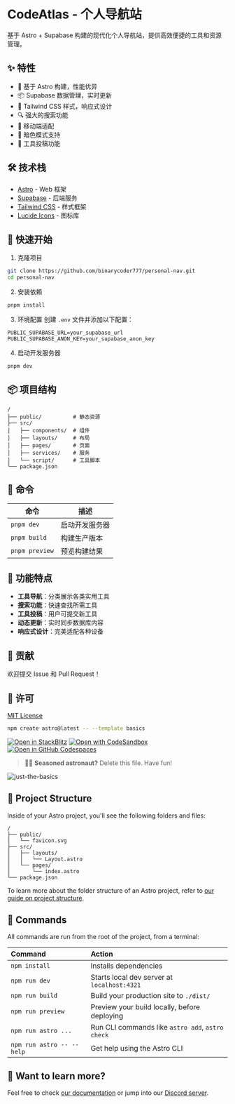 # CodeAtlas - 个人导航站

基于 Astro + Supabase 构建的现代化个人导航站，提供高效便捷的工具和资源管理。

## ✨ 特性

- 🚀 基于 Astro 构建，性能优异
- 📦 Supabase 数据管理，实时更新
- 🎨 Tailwind CSS 样式，响应式设计
- 🔍 强大的搜索功能
- 📱 移动端适配
- 🌙 暗色模式支持
- 📝 工具投稿功能

## 🛠️ 技术栈

- [Astro](https://astro.build/) - Web 框架
- [Supabase](https://supabase.com/) - 后端服务
- [Tailwind CSS](https://tailwindcss.com/) - 样式框架
- [Lucide Icons](https://lucide.dev/) - 图标库

## 🚀 快速开始

1. 克隆项目
```bash
git clone https://github.com/binarycoder777/personal-nav.git
cd personal-nav
```

2. 安装依赖
```bash
pnpm install
```

3. 环境配置
创建 `.env` 文件并添加以下配置：
```env
PUBLIC_SUPABASE_URL=your_supabase_url
PUBLIC_SUPABASE_ANON_KEY=your_supabase_anon_key
```

4. 启动开发服务器
```bash
pnpm dev
```

## 📦 项目结构

```text
/
├── public/          # 静态资源
├── src/
│   ├── components/  # 组件
│   ├── layouts/     # 布局
│   ├── pages/       # 页面
│   ├── services/    # 服务
│   └── script/      # 工具脚本
└── package.json
```

## 🔧 命令

| 命令 | 描述 |
|------|------|
| `pnpm dev` | 启动开发服务器 |
| `pnpm build` | 构建生产版本 |
| `pnpm preview` | 预览构建结果 |

## 🌟 功能特点

- **工具导航**：分类展示各类实用工具
- **搜索功能**：快速查找所需工具
- **工具投稿**：用户可提交新工具
- **动态更新**：实时同步数据库内容
- **响应式设计**：完美适配各种设备


## 🤝 贡献

欢迎提交 Issue 和 Pull Request！

## 📄 许可

[MIT License](LICENSE)

```sh
npm create astro@latest -- --template basics
```

[![Open in StackBlitz](https://developer.stackblitz.com/img/open_in_stackblitz.svg)](https://stackblitz.com/github/withastro/astro/tree/latest/examples/basics)
[![Open with CodeSandbox](https://assets.codesandbox.io/github/button-edit-lime.svg)](https://codesandbox.io/p/sandbox/github/withastro/astro/tree/latest/examples/basics)
[![Open in GitHub Codespaces](https://github.com/codespaces/badge.svg)](https://codespaces.new/withastro/astro?devcontainer_path=.devcontainer/basics/devcontainer.json)

> 🧑‍🚀 **Seasoned astronaut?** Delete this file. Have fun!

![just-the-basics](https://github.com/withastro/astro/assets/2244813/a0a5533c-a856-4198-8470-2d67b1d7c554)

## 🚀 Project Structure

Inside of your Astro project, you'll see the following folders and files:

```text
/
├── public/
│   └── favicon.svg
├── src/
│   ├── layouts/
│   │   └── Layout.astro
│   └── pages/
│       └── index.astro
└── package.json
```

To learn more about the folder structure of an Astro project, refer to [our guide on project structure](https://docs.astro.build/en/basics/project-structure/).

## 🧞 Commands

All commands are run from the root of the project, from a terminal:

| Command                   | Action                                           |
| :------------------------ | :----------------------------------------------- |
| `npm install`             | Installs dependencies                            |
| `npm run dev`             | Starts local dev server at `localhost:4321`      |
| `npm run build`           | Build your production site to `./dist/`          |
| `npm run preview`         | Preview your build locally, before deploying     |
| `npm run astro ...`       | Run CLI commands like `astro add`, `astro check` |
| `npm run astro -- --help` | Get help using the Astro CLI                     |

## 👀 Want to learn more?

Feel free to check [our documentation](https://docs.astro.build) or jump into our [Discord server](https://astro.build/chat).
